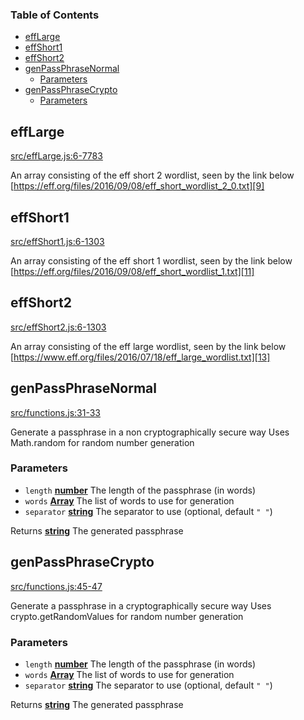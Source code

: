 <!-- Generated by documentation.js. Update this documentation by updating the source code. -->

### Table of Contents

- [effLarge][1]
- [effShort1][2]
- [effShort2][3]
- [genPassPhraseNormal][4]
  - [Parameters][5]
- [genPassPhraseCrypto][6]
  - [Parameters][7]

## effLarge

[src/effLarge.js:6-7783][8]

An array consisting of the eff short 2 wordlist, seen by the link below
[https://eff.org/files/2016/09/08/eff_short_wordlist_2_0.txt][9]

## effShort1

[src/effShort1.js:6-1303][10]

An array consisting of the eff short 1 wordlist, seen by the link below
[https://eff.org/files/2016/09/08/eff_short_wordlist_1.txt][11]

## effShort2

[src/effShort2.js:6-1303][12]

An array consisting of the eff large wordlist, seen by the link below
[https://www.eff.org/files/2016/07/18/eff_large_wordlist.txt][13]

## genPassPhraseNormal

[src/functions.js:31-33][14]

Generate a passphrase in a non cryptographically secure way
Uses Math.random for random number generation

### Parameters

- `length` **[number][15]** The length of the passphrase (in words)
- `words` **[Array][16]** The list of words to use for generation
- `separator` **[string][17]** The separator to use (optional, default `" "`)

Returns **[string][17]** The generated passphrase

## genPassPhraseCrypto

[src/functions.js:45-47][18]

Generate a passphrase in a cryptographically secure way
Uses crypto.getRandomValues for random number generation

### Parameters

- `length` **[number][15]** The length of the passphrase (in words)
- `words` **[Array][16]** The list of words to use for generation
- `separator` **[string][17]** The separator to use (optional, default `" "`)

Returns **[string][17]** The generated passphrase

[1]: #efflarge
[2]: #effshort1
[3]: #effshort2
[4]: #genpassphrasenormal
[5]: #parameters
[6]: #genpassphrasecrypto
[7]: #parameters-1
[8]: https://github.com/zdzielinski/passphrase.js/blob/ca360042168e761f8768076a8b8743b9ff4075bc/src/effLarge.js#L6-L7783 "Source code on GitHub"
[9]: https://eff.org/files/2016/09/08/eff_short_wordlist_2_0.txt
[10]: https://github.com/zdzielinski/passphrase.js/blob/ca360042168e761f8768076a8b8743b9ff4075bc/src/effShort1.js#L6-L1303 "Source code on GitHub"
[11]: https://eff.org/files/2016/09/08/eff_short_wordlist_1.txt
[12]: https://github.com/zdzielinski/passphrase.js/blob/ca360042168e761f8768076a8b8743b9ff4075bc/src/effShort2.js#L6-L1303 "Source code on GitHub"
[13]: https://www.eff.org/files/2016/07/18/eff_large_wordlist.txt
[14]: https://github.com/zdzielinski/passphrase.js/blob/ca360042168e761f8768076a8b8743b9ff4075bc/src/functions.js#L31-L33 "Source code on GitHub"
[15]: https://developer.mozilla.org/docs/Web/JavaScript/Reference/Global_Objects/Number
[16]: https://developer.mozilla.org/docs/Web/JavaScript/Reference/Global_Objects/Array
[17]: https://developer.mozilla.org/docs/Web/JavaScript/Reference/Global_Objects/String
[18]: https://github.com/zdzielinski/passphrase.js/blob/ca360042168e761f8768076a8b8743b9ff4075bc/src/functions.js#L45-L47 "Source code on GitHub"
